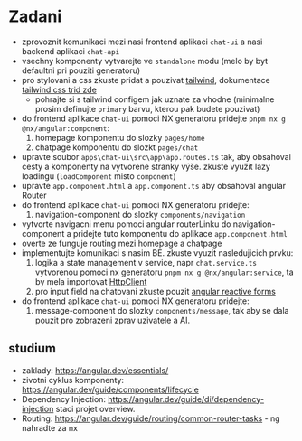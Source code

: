 # Zadani
- zprovoznit komunikaci mezi nasi frontend aplikaci `chat-ui` a nasi backend aplikaci `chat-api`
- vsechny komponenty vytvarejte ve `standalone` modu (melo by byt defaultni pri pouziti generatoru)
- pro stylovani a css zkuste pridat a pouzivat [tailwind](https://nx.dev/recipes/angular/using-tailwind-css-with-angular-projects), dokumentace [tailwind css trid zde](https://tailwindcss.com/docs/flex-basis)
    - pohrajte si s tailwind configem jak uznate za vhodne (minimalne prosim definujte `primary` barvu, kterou pak budete pouzivat) 
- do frontend aplikace `chat-ui` pomoci NX generatoru pridejte `pnpm nx g @nx/angular:component`:
    1. homepage komponentu do slozky `pages/home`
    2. chatpage komponentu do slozkt `pages/chat`
- upravte soubor `apps\chat-ui\src\app\app.routes.ts` tak, aby obsahoval cesty a komponenty na vytvorene stranky výše. zkuste využít lazy loadingu (`loadComponent` misto `component`) 
- upravte `app.component.html` a `app.component.ts` aby obsahoval angular Router
- do frontend aplikace `chat-ui` pomoci NX generatoru pridejte:
    1. navigation-component do slozky `components/navigation`
- vytvorte navigacni menu pomoci angular routerLinku do navigation-component a pridejte tuto komponentu do aplikace `app.component.html`
- overte ze funguje routing mezi homepage a chatpage
- implementujte komunikaci s nasim BE. zkuste vyuzit nasledujicich prvku:
    1. logika a state management v service, napr `chat.service.ts` vytvorenou pomoci nx generatoru `pnpm nx g @nx/angular:service`, ta by mela importovat [HttpClient](https://angular.dev/guide/http)
    2. pro input field na chatovani zkuste pouzit [angular reactive forms](https://angular.dev/guide/forms)
- do frontend aplikace `chat-ui` pomoci NX generatoru pridejte:
    1. message-component do slozky `components/message`, tak aby se dala pouzit pro zobrazeni zprav uzivatele a AI.


## studium
- zaklady: https://angular.dev/essentials/
- zivotni cyklus komponenty: https://angular.dev/guide/components/lifecycle
- Dependency Injection: https://angular.dev/guide/di/dependency-injection staci projet overview.
- Routing: https://angular.dev/guide/routing/common-router-tasks - ng nahradte za nx
